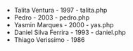 

- Talita Ventura - 1997 - talita.php
- Pedro - 2003 - pedro.php
- Yasmin Marques - 2000 - yas.php
- Daniel Silva Ferrira - 1993 - daniel.php
- Thiago Verissimo - 1986

